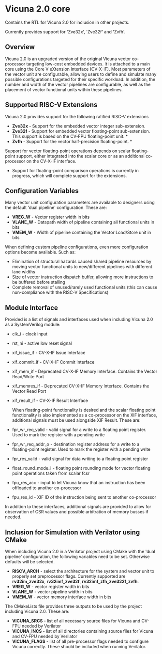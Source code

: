 # Vicuna 2.0 core

Contains the RTL for Vicuna 2.0 for inclusion in other projects.

Currently provides support for 'Zve32x', 'Zve32f' and 'Zvfh'.

## Overview

Vicuna 2.0 is an upgraded version of the original Vicuna vector co-processor targeting low-cost embedded devices.  It is attached to a main core using the Core V eXtension Interface (CV-X-IF).  Most parameters of the vector unit are configurable, allowing users to define and simulate many possible configurations targeted for their specific workload.
In addition, the number and width of the vector pipelines are configurable, as well as the placement of vector functional units within these pipelines.

## Supported RISC-V Extensions

Vicuna 2.0 provides support for the following ratified RISC-V extensions

- **Zve32x** - Support for the embedded vector integer sub-extension.
- **Zve32f** - Support for embedded vector floating-point sub-extension.  This support is based on the CV-FPU floating-point unit. *  
- **Zvfh** - Support for the vector half-precision floating-point. *

Support for vector floating-point operations depends on scalar floating-point support, either integrated into the scalar core or as an additional co-processor on the CV-X-IF interface.

* Support for floating-point comparison operations is currently in progress, which will complete support for the extensions. 

## Configuration Variables

Many vector unit configuration parameters are available to designers using the default 'dual pipeline' configuration.  These are:

- **VREG_W** - Vector register width in bits
- **VLANE_W** - Datapath width of pipeline containing all functional units in bits
- **VMEM_W** - Width of pipeline containing the Vector Load/Store unit in bits

When defining custom pipeline configurations, even more configuration options become available.  Such as:

- Elimination of structural hazards caused shared pipeline resources by moving vector functional units to new/different pipelines with different lane widths
- Size of vector instruction dispatch buffer, allowing more instructions to be buffered before stalling
- Complete removal of unused/rarely used functional units (this can cause non-compliance with the RISC-V Specifications) 

## Module Interface

Provided is a list of signals and interfaces used when including Vicuna 2.0 as a SystemVerilog module:

- clk_i - clock input
- rst_ni - active low reset signal
  
- xif_issue_if - CV-X-IF Issue Interface
- xif_commit_if - CV-X-IF Commit Interface
- xif_mem_if - Deprecated CV-X-IF Memory Interface.  Contains the Vector Read/Write Port
- xif_memres_if - Deprecated CV-X-IF Memory Interface.  Contains the Vector Read Port
- xif_result_if - CV-X-IF Result Interface

  When floating-point functionality is desired and the scalar floating point functionality is also implemented as a co-processor on the XIF interface, additional signals must be used alongside XIF Result.  These are:

- fpr_wr_req_valid - valid signal for a write to a floating point register.  Used to mark the register with a pending write
- fpr_wr_req_addr_o - destination register address for a write to a floating-point register.  Used to mark the register with a pending write
- fpr_res_valid - valid signal for data writing to a floating point register
- float_round_mode_i - floating point rounding mode for vector floating point operations taken from scalar fcsr
- fpu_res_acc - input to let Vicuna know that an instruction has been offloaded to another co-processor
- fpu_res_id - XIF ID of the instruction being sent to another co-processor       

In addition to these interfaces, additional signals are provided to allow for observation of CSR values and possible arbitration of memory busses if needed.

## Inclusion for Simulation with Verilator using CMake

When including Vicuna 2.0 in a Verilator project using CMake with the 'dual pipeline' configuration, the following variables need to be set.  Otherwise defaults will be selected.

- **RISCV_ARCH** - select the architecture for the system and vector unit to properly set preprocessor flags.  Currently supported are **rv32im_zve32x**, **rv32imf_zve32f**, **rv32imf_zfh_zve322f_zvfh**.
- **VREG_W** - vector register width in bits
- **VLANE_W** - vector pipeline width in bits
- **VMEM_W** - vector memory interface width in bits

The CMakeLists file provides three outputs to be used by the project including Vicuna 2.0.  These are:
- **VICUNA_SRCS** - list of all necessary source files for Vicuna and CV-FPU needed by Verilator
- **VICUNA_INCS** - list of all directories containing source files for Vicuna and CV-FPU needed by Verilator
- **VICUNA_FLAGS** - list of all pre-processor flags needed to configure Vicuna correctly.  These should be included when running Verilator.


